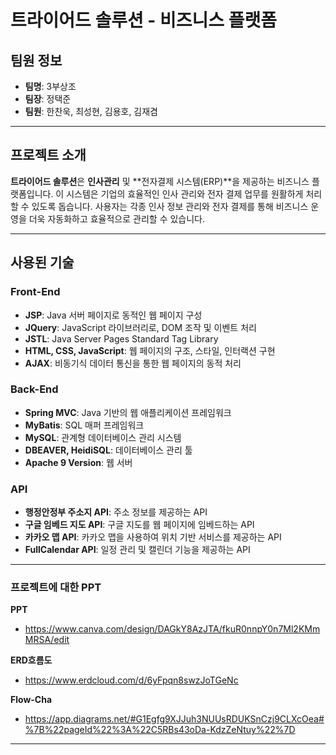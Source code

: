 # 트라이어드 솔루션 - 비즈니스 플랫폼

## 팀원 정보
- **팀명**: 3부상조
- **팀장**: 정택준
- **팀원**: 한찬욱, 최성현, 김용호, 김재겸

---

## 프로젝트 소개

**트라이어드 솔루션**은 **인사관리** 및 **전자결제 시스템(ERP)**을 제공하는 비즈니스 플랫폼입니다. 이 시스템은 기업의 효율적인 인사 관리와 전자 결제 업무를 원활하게 처리할 수 있도록 돕습니다. 사용자는 각종 인사 정보 관리와 전자 결제를 통해 비즈니스 운영을 더욱 자동화하고 효율적으로 관리할 수 있습니다.

---

## 사용된 기술

### Front-End
- **JSP**: Java 서버 페이지로 동적인 웹 페이지 구성
- **JQuery**: JavaScript 라이브러리로, DOM 조작 및 이벤트 처리
- **JSTL**: Java Server Pages Standard Tag Library
- **HTML, CSS, JavaScript**: 웹 페이지의 구조, 스타일, 인터랙션 구현
- **AJAX**: 비동기식 데이터 통신을 통한 웹 페이지의 동적 처리

### Back-End
- **Spring MVC**: Java 기반의 웹 애플리케이션 프레임워크
- **MyBatis**: SQL 매퍼 프레임워크
- **MySQL**: 관계형 데이터베이스 관리 시스템
- **DBEAVER, HeidiSQL**: 데이터베이스 관리 툴
- **Apache 9 Version**: 웹 서버

### API
- **행정안정부 주소지 API**: 주소 정보를 제공하는 API
- **구글 임베드 지도 API**: 구글 지도를 웹 페이지에 임베드하는 API
- **카카오 맵 API**: 카카오 맵을 사용하여 위치 기반 서비스를 제공하는 API
- **FullCalendar API**: 일정 관리 및 캘린더 기능을 제공하는 API

---

### 프로젝트에 대한 PPT
**PPT**
- https://www.canva.com/design/DAGkY8AzJTA/fkuR0nnpY0n7Ml2KMmMRSA/edit

**ERD흐름도**
- https://www.erdcloud.com/d/6yFpqn8swzJoTGeNc

**Flow-Cha**
- https://app.diagrams.net/#G1Egfg9XJJuh3NUUsRDUKSnCzj9CLXcOea#%7B%22pageId%22%3A%22C5RBs43oDa-KdzZeNtuy%22%7D

---
